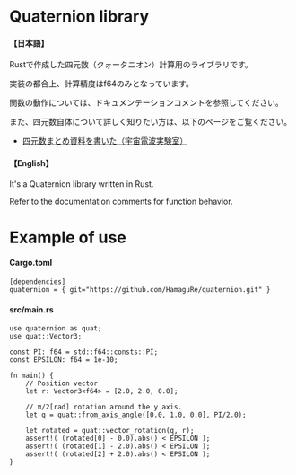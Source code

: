 # Quaternion library
#### 【日本語】
  Rustで作成した四元数（クォータニオン）計算用のライブラリです。

  実装の都合上、計算精度はf64のみとなっています。

  関数の動作については、ドキュメンテーションコメントを参照してください。

  また、四元数自体について詳しく知りたい方は、以下のページをご覧ください。

  * [四元数まとめ資料を書いた（宇宙電波実験室）](https://space-denpa.jp/2019/03/26/quaternion-doc/)

#### 【English】
  It's a Quaternion library written in Rust.

  Refer to the documentation comments for function behavior.

# Example of use
#### Cargo.toml
```
[dependencies]
quaternion = { git="https://github.com/HamaguRe/quaternion.git" }
```

#### src/main.rs
```
use quaternion as quat;
use quat::Vector3;

const PI: f64 = std::f64::consts::PI;
const EPSILON: f64 = 1e-10;

fn main() {
    // Position vector
    let r: Vector3<f64> = [2.0, 2.0, 0.0];

    // π/2[rad] rotation around the y axis.
    let q = quat::from_axis_angle([0.0, 1.0, 0.0], PI/2.0);

    let rotated = quat::vector_rotation(q, r);
    assert!( (rotated[0] - 0.0).abs() < EPSILON );
    assert!( (rotated[1] - 2.0).abs() < EPSILON );
    assert!( (rotated[2] + 2.0).abs() < EPSILON );
}
```